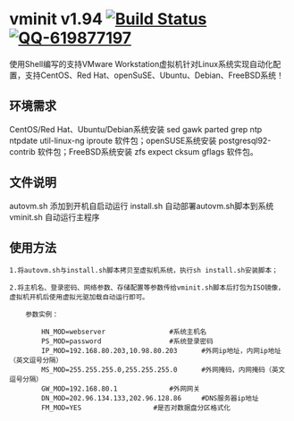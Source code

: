 ﻿vminit v1.94 [![Build Status](https://img.shields.io/travis/rust-lang/rust/master.svg?branch=master)](https://github.com/zjcnew/vminit) [![QQ-619877197](https://img.shields.io/badge/QQ-619877197-red.svg?qq=619877197)](tencent://AddContact/?fromId=50&fromSubId=1&subcmd=all&uin=619877197)
========================
使用Shell编写的支持VMware Workstation虚拟机针对Linux系统实现自动化配置，支持CentOS、Red Hat、openSuSE、Ubuntu、Debian、FreeBSD系统！

环境需求
------------------------
  CentOS/Red Hat、Ubuntu/Debian系统安装 sed gawk parted grep ntp ntpdate util-linux-ng iproute 软件包；openSUSE系统安装 postgresql92-contrib 软件包；FreeBSD系统安装 zfs expect cksum gflags 软件包。

文件说明
------------------------
  autovm.sh  添加到开机自启动运行
  install.sh 自动部署autovm.sh脚本到系统
  vminit.sh  自动运行主程序
  
使用方法
------------------------

	1.将autovm.sh与install.sh脚本拷贝至虚拟机系统，执行sh install.sh安装脚本；

	2.将主机名、登录密码、网络参数、存储配置等参数传给vminit.sh脚本后打包为ISO镜像，虚拟机开机后使用虚拟光驱加载自动运行即可。
	
		参数实例：
	
			HN_MOD=webserver				#系统主机名
			PS_MOD=password					#系统登录密码
			IP_MOD=192.168.80.203,10.98.80.203		#外网ip地址，内网ip地址（英文逗号分隔）
			MS_MOD=255.255.255.0,255.255.255.0		#外网掩码，内网掩码（英文逗号分隔）
			GW_MOD=192.168.80.1				#外网网关
			DN_MOD=202.96.134.133,202.96.128.86		#DNS服务器ip地址
			FM_MOD=YES					#是否对数据盘分区格式化
